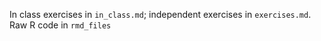 In class exercises in `in_class.md`; independent exercises in `exercises.md`. Raw R code in `rmd_files`
